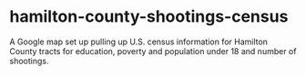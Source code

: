 hamilton-county-shootings-census
================================

A Google map set up pulling up U.S. census information for Hamilton County tracts for education, poverty and population under 18 and number of shootings.
